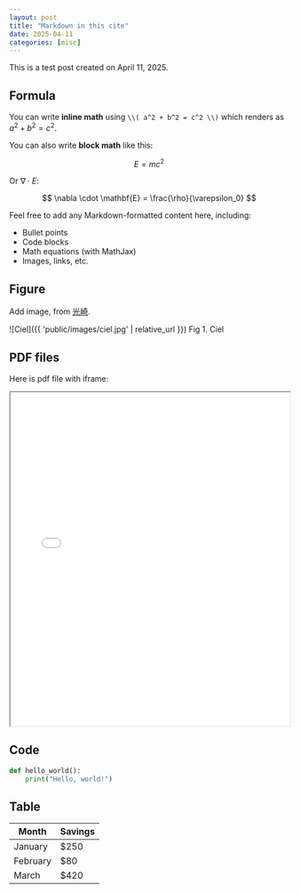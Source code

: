 ```yaml
---
layout: post
title: "Markdown in this cite"
date: 2025-04-11
categories: [misc]
---
```


This is a test post created on April 11, 2025.

## Formula

You can write **inline math** using `\\( a^2 + b^2 = c^2 \\)` which renders as $a^2 + b^2 = c^2$.

You can also write **block math** like this:

$$
E = mc^2
$$

Or $\nabla\cdot E$:

$$
\nabla \cdot \mathbf{E} = \frac{\rho}{\varepsilon_0}
$$

Feel free to add any Markdown-formatted content here, including:

- Bullet points
- Code blocks
- Math equations (with MathJax)
- Images, links, etc.

## Figure
Add image, from [光崎](https://www.pixiv.net/artworks/122589047).

![Ciel]({{ 'public/images/ciel.jpg' | relative_url }})
Fig 1. Ciel

## PDF files

Here is pdf file with iframe: 

<iframe src="{{ '/public/files/resume.pdf' | relative_url }}" width="100%" height="600px">
  This browser does not support PDFs. Please download the file instead.
</iframe>

## Code
```python
def hello_world():
    print("Hello, world!")
```

## Table

| Month    | Savings |
| -------- | ------- |
| January  | $250    |
| February | $80     |
| March    | $420    |
